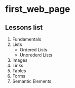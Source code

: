 # first_web_page

## Lessons list

1. Fundamentals
2. Lists
   - Ordered Lists
   - Unorederd Lists
3. Images
4. Links
5. Tables
6. Forms
7. Semantic Elements
